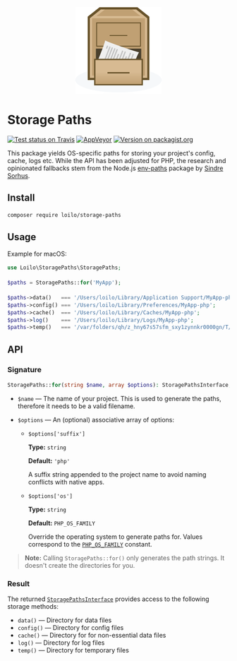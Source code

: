<div align="center">
  <img alt="Storage Paths logo: a file cabinet with an open drawer which contains printed document" src="storage-paths.svg" width="196" height="196">
</div>

# Storage Paths
[![Test status on Travis](https://badgen.net/travis/loilo/storage-paths?label=linux&icon=travis)](https://travis-ci.org/loilo/storage-paths)
[![AppVeyor](https://badgen.net/appveyor/ci/loilo/storage-paths?icon=appveyor&label=windows)](https://ci.appveyor.com/project/Loilo/storage-paths)
[![Version on packagist.org](https://badgen.net/packagist/v/loilo/storage-paths)](https://packagist.org/packages/loilo/storage-paths)

This package yields OS-specific paths for storing your project's config, cache, logs etc. While the API has been adjusted for PHP, the research and opinionated fallbacks stem from the Node.js [env-paths](https://github.com/sindresorhus/env-paths) package by [Sindre Sorhus](https://github.com/sindresorhus).

## Install
```bash
composer require loilo/storage-paths
```

## Usage
Example for macOS:

```php
use Loilo\StoragePaths\StoragePaths;

$paths = StoragePaths::for('MyApp');

$paths->data()   === '/Users/loilo/Library/Application Support/MyApp-php';
$paths->config() === '/Users/loilo/Library/Preferences/MyApp-php';
$paths->cache()  === '/Users/loilo/Library/Caches/MyApp-php';
$paths->log()    === '/Users/loilo/Library/Logs/MyApp-php';
$paths->temp()   === '/var/folders/qh/z_hny67s57sfm_sxy1zynnkr0000gn/T/MyApp-php';
```

## API
### Signature
```php
StoragePaths::for(string $name, array $options): StoragePathsInterface;
```

* `$name` — The name of your project. This is used to generate the paths, therefore it needs to be a valid filename.

* `$options` — An (optional) associative array of options:
  * `$options['suffix']`

    **Type:** `string`

    **Default:** `'php'`
    
    A suffix string appended to the project name to avoid naming conflicts with native apps.
  * `$options['os']`

    **Type:** `string`

    **Default:** `PHP_OS_FAMILY`
    
    Override the operating system to generate paths for. Values correspond to the [`PHP_OS_FAMILY`](https://www.php.net/manual/reserved.constants.php#constant.php-os-family) constant.

> **Note:** Calling `StoragePaths::for()` only generates the path strings. It doesn't create the directories for you.

### Result
The returned [`StoragePathsInterface`](src/StoragePathsInterface.php) provides access to the following storage methods:

* `data()` — Directory for data files
* `config()` — Directory for config files
* `cache()` — Directory for for non-essential data files
* `log()` — Directory for log files
* `temp()` — Directory for temporary files
